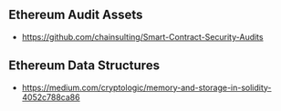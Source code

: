 
## Ethereum Audit Assets
- https://github.com/chainsulting/Smart-Contract-Security-Audits

## Ethereum Data Structures
- https://medium.com/cryptologic/memory-and-storage-in-solidity-4052c788ca86
